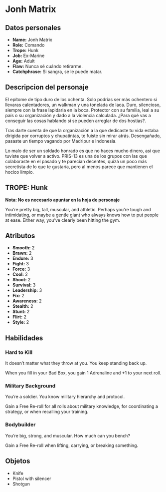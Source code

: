 
# Jonh Matrix

## Datos personales

* **Name:** Jonh Matrix
* **Role:** Comando
* **Trope:** Hunk
* **Job:** Ex-Marine
* **Age:** Adult
* **Flaw:** Nunca sé cuándo retirarme.
* **Catchphrase:** Si sangra, se le puede matar.

## Descripcion del personaje

El epítome de tipo duro de los ochenta. Solo podrías ser más ochentero si llevaras calentadores, un walkman y una tonelada de laca. Duro, silencioso, siempre con la frase lapidaria en la boca. Protector con su familia, leal a su país o su organización y dado a la violencia calculada. ¿Para qué vas a conseguir las cosas hablando si se pueden arreglar de dos hostias?.

Tras darte cuenta de que la organización a la que dedicaste tu vida estaba dirigida por corruptos y chupatintas, te fuiste sin mirar atrás. Desengañado, pasaste un tiempo vagando por Madripur e Indonesia.

Lo malo de ser un soldado honrado es que no haces mucho dinero, así que tuviste que volver a activo. PRIS-13 es una de los grupos con las que colaboraste en el pasado y te parecían decentes, quizá un poco más secretista de lo que te gustaría, pero al menos parece que mantienen el hocico limpio.


## TROPE: Hunk

**Nota: No es necesario apuntar en la hoja de personaje**

You’re pretty big, tall, muscular, and athletic. Perhaps you’re tough and intimidating, or maybe a gentle giant who always knows how to put people at ease. Either way, you’ve clearly been hitting the gym.

## Atributos

* **Smooth:** 2
* **Brawn:** 2
* **Endure:** 3
* **Fight:** 3
* **Force:** 3
* **Cool:** 2
* **Shoot:** 2
* **Survival:** 3
* **Leadership:** 3
* **Fix:** 2
* **Awareness:** 2
* **Stealth:** 2
* **Stunt:** 2
* **Flirt:** 2
* **Style:** 2


## Habilidades

### Hard to Kill

It doesn’t matter what they throw at you. You keep standing back up.

When you fill in your Bad Box, you gain 1 Adrenaline and +1 to your next roll.


### Military Background

You’re a soldier. You know military hierarchy and protocol.

Gain a Free Re-roll for all rolls about military knowledge, for coordinating a strategy, or when recalling your training.


### Bodybuilder

You’re big, strong, and muscular. How much can you bench?

Gain a Free Re-roll when lifting, carrying, or breaking something.




## Objetos

* Knife
* Pistol with silencer
* Shotgun

